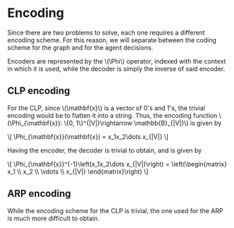 # Encoding

Since there are two problems to solve, each one requires a different encoding scheme. For this reason, we will separate between the coding scheme for the graph and for the agent decisions.

Encoders are represented by the \\(\Phi\\) operator, indexed with the context in which it is used, while the decoder is simply the inverse of said encoder.

## CLP encoding

For the CLP, since \\(\mathbf{x}\\) is a vector of 0's and 1's, the trivial encoding would be to flatten it into a string. Thus, the encoding function \\(\Phi_{\mathbf{x}}: \\{0, 1\\}^{|V|}\rightarrow \mathbb{B}_{|V|}\\) is given by

\\[
    \Phi_{\mathbf{x}}(\mathbf{x}) = x_1x_2\dots x_{|V|}
\\]

Having the encoder, the decoder is trivial to obtain, and is given by

\\[
    \Phi_{\mathbf{x}}^{-1}\left(x_1x_2\dots x_{|V|}\right) = \left(\begin{matrix}
        x_1 \\\\
        x_2 \\\\
        \vdots \\\\
        x_{|V|}
    \end{matrix}\right)
\\]

## ARP encoding

While the encoding scheme for the CLP is trivial, the one used for the ARP is much more difficult to obtain.
